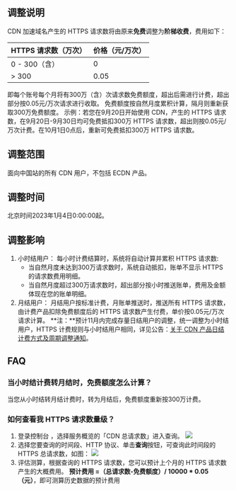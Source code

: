 ## 调整说明
CDN 加速域名产生的 HTTPS 请求数将由原来**免费**调整为**阶梯收费**，费用如下：

|HTTPS 请求数（万次）|	价格（元/万次）|
|-|-|
|0 - 300（含）|	0|
|> 300	|0.05|

即每个账号每个月将有300万（含）次请求数免费额度，超出后需进行计费，超出部分按0.05元/万次请求进行收取。
免费额度按自然月度累积计算，隔月则重新获取300万免费额度。
示例：若您在9月20日开始使用 CDN，产生的 HTTPS 请求数，在9月20日-9月30日均可免费抵扣300万 HTTPS 请求数，超出则按0.05元/万次计费。在10月1日0点后，重新可免费抵扣300万 HTTPS 请求数。

## 调整范围
面向中国站的所有 CDN 用户，不包括 ECDN 产品。

## 调整时间
北京时间2023年1月4日0:00:00起。

## 调整影响
1.  小时结用户：
每小时计费结算时，系统将自动计算并累积 HTTPS 请求数:
	- 当自然月度未达到300万请求数时，系统自动抵扣，账单不显示 HTTPS 的请求数费用明细。
	- 当自然月度超过300万请求数时，超出部分按小时推送账单，费用及金额体现在您的账单明细。
2. 月结用户：
月结用户按标准计费，月账单推送时，推送所有 HTTPS 请求数，由计费产品扣除免费额度后的 HTTPS 请求数产生付费，单价按0.05元/万次请求计算。
**注：**预计11月内完成存量日结用户的调整，统一调整为小时结用户，HTTPS 计费规则与小时结用户相同，详见公告：[关于 CDN 产品日结计费方式及周期调整通知](https://cloud.tencent.com/document/product/228/81100)。

## FAQ
### 当小时结计费转月结时，免费额度怎么计算？
当您从小时结转月结计费时，转为月结后，免费额度重新按300万计费。
### 如何查看我 HTTPS 请求数量级？
1. 登录控制台 ，选择服务概览的「CDN 总请求数」进入查询。
![](https://qcloudimg.tencent-cloud.cn/raw/afd05779a7cf6b2322cca1c2a097d58e.png)
2. 选择您要查询的时间段、HTTP 协议、单击**查询**按钮，可查询此时间段的 HTTPS 总请求数，如图：
![](https://qcloudimg.tencent-cloud.cn/raw/586836e1127dfb10f9d3399b2b7c9baa.png)
3. 评估测算，根据查询的 HTTPS 请求数，您可以预计上个月的 HTTPS 请求数产生的大概费用。
**预计费用 =（总请求数-免费额度）/ 10000 \* 0.05（元）**，即可测算历史数据的预计费用
